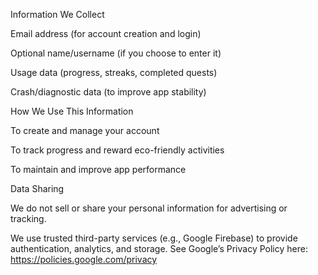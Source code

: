 Information We Collect

Email address (for account creation and login)

Optional name/username (if you choose to enter it)

Usage data (progress, streaks, completed quests)

Crash/diagnostic data (to improve app stability)

How We Use This Information

To create and manage your account

To track progress and reward eco-friendly activities

To maintain and improve app performance

Data Sharing

We do not sell or share your personal information for advertising or tracking.

We use trusted third-party services (e.g., Google Firebase) to provide authentication, analytics, and storage. See Google’s Privacy Policy here: https://policies.google.com/privacy
